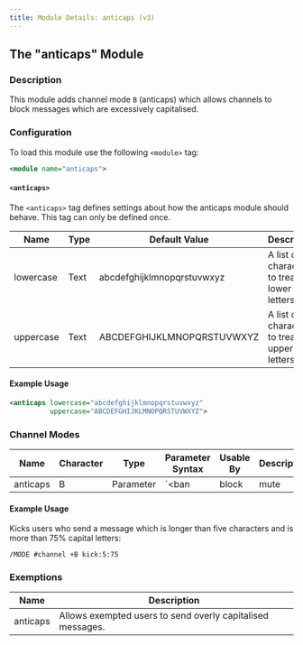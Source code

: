 ```yaml
---
title: Module Details: anticaps (v3)
---
```


## The "anticaps" Module

### Description

This module adds channel mode `B` (anticaps) which allows channels to block messages which are excessively capitalised.

### Configuration

To load this module use the following `<module>` tag:

```xml
<module name="anticaps">
```

#### `<anticaps>`

The `<anticaps>` tag defines settings about how the anticaps module should behave. This tag can only be defined once.

Name      | Type   | Default Value              | Description
--------- | ------ | -------------------------- | -----------
lowercase | Text   | abcdefghijklmnopqrstuvwxyz | A list of characters to treat as lower case letters.
uppercase | Text   | ABCDEFGHIJKLMNOPQRSTUVWXYZ | A list of characters to treat as upper case letters.

#### Example Usage

```xml
<anticaps lowercase="abcdefghijklmnopqrstuvwxyz"
          uppercase="ABCDEFGHIJKLMNOPQRSTUVWXYZ">
```

### Channel Modes

Name     | Character | Type      | Parameter Syntax                                   | Usable By         | Description
-------- | --------- | --------- | -------------------------------------------------- | ----------------- | -----------
anticaps | B         | Parameter | `<ban|block|mute|kick|kickban>:<minlen>:<percent>` | Channel operators | Enables blocking excessively capitalised messages.

#### Example Usage

Kicks users who send a message which is longer than five characters and is more than 75% capital letters:

```plaintext
/MODE #channel +B kick:5:75
```

### Exemptions

Name      | Description
--------- | -----------
anticaps  | Allows exempted users to send overly capitalised messages.
